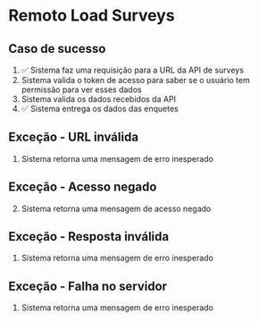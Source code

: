 # Remoto Load Surveys

## Caso de sucesso
1. ✅ Sistema faz uma requisição para a URL da API de surveys
2. Sistema valida o token de acesso para saber se o usuário tem permissão para ver esses dados
3. Sistema valida os dados recebidos da API
4. ✅ Sistema entrega os dados das enquetes

## Exceção - URL inválida
1. Sistema retorna uma mensagem de erro inesperado

## Exceção - Acesso negado
2. Sistema retorna uma mensagem de acesso negado

## Exceção - Resposta inválida
1. Sistema retorna uma mensagem de erro inesperado

## Exceção - Falha no servidor
1. Sistema retorna uma mensagem de erro inesperado